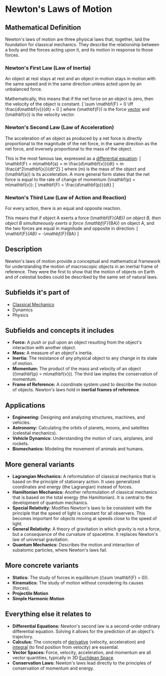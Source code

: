 # Newton's Laws of Motion

## Mathematical Definition

Newton's laws of motion are three physical laws that, together, laid the foundation for classical mechanics. They describe the relationship between a body and the forces acting upon it, and its motion in response to those forces.

### Newton's First Law (Law of Inertia)

An object at rest stays at rest and an object in motion stays in motion with the same speed and in the same direction unless acted upon by an unbalanced force.

Mathematically, this means that if the net force on an object is zero, then the velocity of the object is constant.
\[ \sum \mathbf{F} = 0 \iff \frac{d\mathbf{v}}{dt} = 0 \]
where \(\mathbf{F}\) is the force [vector](../../../01_Algebra/02_Linear_Algebra/Vector_Space.md) and \(\mathbf{v}\) is the velocity vector.

### Newton's Second Law (Law of Acceleration)

The acceleration of an object as produced by a net force is directly proportional to the magnitude of the net force, in the same direction as the net force, and inversely proportional to the mass of the object.

This is the most famous law, expressed as a [differential equation](../../../08_Applied_Mathematics/00_Differential_Equations/Differential_Equation.md):
\[ \mathbf{F} = m\mathbf{a} = m \frac{d\mathbf{v}}{dt} = m \frac{d^2\mathbf{x}}{dt^2} \]
where \(m\) is the mass of the object and \(\mathbf{a}\) is its acceleration. A more general form states that the net force is equal to the rate of change of momentum \(\mathbf{p} = m\mathbf{v}\):
\[ \mathbf{F} = \frac{d\mathbf{p}}{dt} \]

### Newton's Third Law (Law of Action and Reaction)

For every action, there is an equal and opposite reaction.

This means that if object A exerts a force \(\mathbf{F}_{AB}\) on object B, then object B simultaneously exerts a force \(\mathbf{F}_{BA}\) on object A, and the two forces are equal in magnitude and opposite in direction:
\[ \mathbf{F}_{AB} = -\mathbf{F}_{BA} \]

## Description

Newton's laws of motion provide a conceptual and mathematical framework for understanding the motion of macroscopic objects in an inertial frame of reference. They were the first to show that the motion of objects on Earth and of celestial bodies could be described by the same set of natural laws.

## Subfields it's part of

*   [Classical Mechanics](./)
*   Dynamics
*   Physics

## Subfields and concepts it includes

*   **Force:** A push or pull upon an object resulting from the object's interaction with another object.
*   **Mass:** A measure of an object's inertia.
*   **Inertia:** The resistance of any physical object to any change in its state of motion.
*   **Momentum:** The product of the mass and velocity of an object (\(\mathbf{p} = m\mathbf{v}\)). The third law implies the conservation of momentum.
*   **Frame of Reference:** A coordinate system used to describe the motion of objects. Newton's laws hold in **inertial frames of reference**.

## Applications

*   **Engineering:** Designing and analyzing structures, machines, and vehicles.
*   **Astronomy:** Calculating the orbits of planets, moons, and satellites (celestial mechanics).
*   **Vehicle Dynamics:** Understanding the motion of cars, airplanes, and rockets.
*   **Biomechanics:** Modeling the movement of animals and humans.

## More general variants

*   **Lagrangian Mechanics:** A reformulation of classical mechanics that is based on the principle of stationary action. It uses generalized coordinates and energy (the Lagrangian) instead of forces.
*   **Hamiltonian Mechanics:** Another reformulation of classical mechanics that is based on the total energy (the Hamiltonian). It is central to the development of quantum mechanics.
*   **Special Relativity:** Modifies Newton's laws to be consistent with the principle that the speed of light is constant for all observers. This becomes important for objects moving at speeds close to the speed of light.
*   **General Relativity:** A theory of gravitation in which gravity is not a force, but a consequence of the curvature of spacetime. It replaces Newton's law of universal gravitation.
*   **Quantum Mechanics:** Describes the motion and interaction of subatomic particles, where Newton's laws fail.

## More concrete variants

*   **Statics:** The study of forces in equilibrium (\(\sum \mathbf{F} = 0\)).
*   **Kinematics:** The study of motion without considering its causes (forces).
*   **Projectile Motion**
*   **Simple Harmonic Motion**

## Everything else it relates to

*   **Differential Equations:** Newton's second law is a second-order ordinary differential equation. Solving it allows for the prediction of an object's trajectory.
*   **Calculus:** The concepts of [derivative](../../../02_Analysis/00_Calculus/Derivative.md) (velocity, acceleration) and [integral](../../../02_Analysis/00_Calculus/Integral.md) (to find position from velocity) are essential.
*   **Vector Spaces:** Force, velocity, acceleration, and momentum are all vector quantities, typically in 3D [Euclidean Space](../../../03_Geometry/00_Euclidean_Geometry/Euclidean_Space.md).
*   **Conservation Laws:** Newton's laws lead directly to the principles of conservation of momentum and energy.
